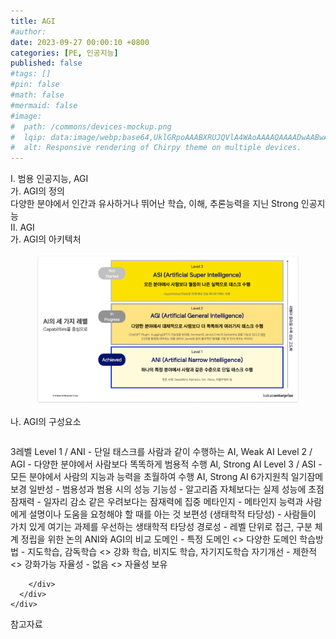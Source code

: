 ```yaml
---
title: AGI
#author: 
date: 2023-09-27 00:00:10 +0800
categories: [PE, 인공지능]
published: false
#tags: []
#pin: false
#math: false
#mermaid: false
#image:
#  path: /commons/devices-mockup.png
#  lqip: data:image/webp;base64,UklGRpoAAABXRUJQVlA4WAoAAAAQAAAADwAABwAAQUxQSDIAAAARL0AmbZurmr57yyIiqE8oiG0bejIYEQTgqiDA9vqnsUSI6H+oAERp2HZ65qP/VIAWAFZQOCBCAAAA8AEAnQEqEAAIAAVAfCWkAALp8sF8rgRgAP7o9FDvMCkMde9PK7euH5M1m6VWoDXf2FkP3BqV0ZYbO6NA/VFIAAAA
#  alt: Responsive rendering of Chirpy theme on multiple devices.
---
```


<div class="post-wrap">
  <div class="para">
    <div class="para-title">
      I. 범용 인공지능, AGI
    </div>
    <div class="para-cntnt">
      <div class="para">
        <div class="para-title">
          가. AGI의 정의
        </div>
        <div class="para-cntnt">
            다양한 분야에서 인간과 유사하거나 뛰어난 학습, 이해, 추론능력을 지닌 Strong 인공지능
        </div>
      </div>
    </div>
  </div>
  
  <div class="para">
    <div class="para-title">
      II. AGI
    </div>
    <div class="para-cntnt">
      <div class="para">
        <div class="para-title">
          가. AGI의 아키텍처
        </div>
        <div class="para-cntnt">
          <figure class="post-figure">
            <img src="/assets/img/posts/AGI.png" alt="AGI">
<!--            <figcaption>Source: Unveiling the Metaverse: Exploring Emerging Trends, Multifaceted Perspectives, and Future Challenges</figcaption>-->
          </figure>
        </div>
      </div>
      <div class="para">
        <div class="para-title">
          나. AGI의 구성요소
        </div>
        <div class="para-cntnt">
          <table class="post-table">
          </table>
          3레벨
  Level 1 / ANI - 단일 태스크를 사람과 같이 수행하는 AI, Weak AI
  Level 2 / AGI - 다양한 분야에서 사람보다 똑똑하게 범용적 수행 AI, Strong AI
  Level 3 / ASI - 모든 분야에서 사람의 지능과 능력을 초월하여 수행 AI, Strong AI 
6가지원칙 일기잠메보경
  일반성 - 범용성과 범용 시의 성능 
  기능성 - 알고리즘 자체보다는 실제 성능에 초점 
  잠재력 - 일자리 감소 같은 우려보다는 잠재력에 집중 
  메타인지 - 메타인지 능력과 사람에게 설명이나 도움을 요청해야 할 때를 아는 것
  보편성 (생태학적 타당성) - 사람들이 가치 있게 여기는 과제를 우선하는 생태학적 타당성 
  경로성 - 레벨 단위로 접근, 구분 체계 정립을 위한 논의 
ANI와 AGI의 비교
  도메인 - 특정 도메인 &lt;&gt; 다양한 도메인
  학습방법 - 지도학습, 감독학습 &lt;&gt; 강화 학습, 비지도 학습, 자기지도학습
  자기개선 - 제한적 &lt;&gt; 강화가능
  자율성 - 없음 &lt;&gt; 자율성 보유

        </div>
      </div>
    </div>
  </div>

  <div class="refr-wrap">
    <div class="refr-title">
        참고자료
    </div>
    <ol class="refr-list">
    <!--    <li>(나현식, 최대선) <a target="_blank" href="https://scienceon.kisti.re.kr/commons/util/originalView.do?cn=JAKO202225948430499&oCn=JAKO202225948430499&dbt=JAKO&journal=NJOU00291864">메타버스 보안 위협 요소 및 대응 방안 검토</a></li>-->
    <!--    <li>(M. Uddin, S. Manickam, H. Ullah, M. Obaidat and A. Dandoush) <a target="_blank" href="https://ieeexplore.ieee.org/abstract/document/10138386">Unveiling the Metaverse: Exploring Emerging Trends, Multifaceted Perspectives, and Future Challenges</a></li>-->
    </ol>
  </div>
</div>

